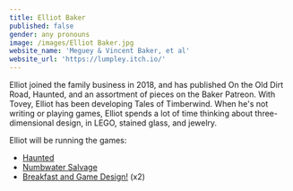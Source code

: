 ```yaml
---
title: Elliot Baker
published: false
gender: any pronouns
image: /images/Elliot Baker.jpg
website_name: 'Meguey & Vincent Baker, et al'
website_url: 'https://lumpley.itch.io/'
---
```


Elliot joined the family business in 2018, and has published On the Old Dirt Road, Haunted, and an assortment of pieces on the Baker Patreon. With Tovey, Elliot has been developing Tales of Timberwind. When he's not writing or playing games, Elliot spends a lot of time thinking about three-dimensional design, in LEGO, stained glass, and jewelry.

Elliot will be running the games:

* [Haunted](https://www.bigbadcon.com/events/haunted-3)
* [Numbwater Salvage](https://www.bigbadcon.com/events/numbwater-salvage)
* [Breakfast and Game Design!](https://www.bigbadcon.com/events/breakfast-and-game-design-2/) (x2)
